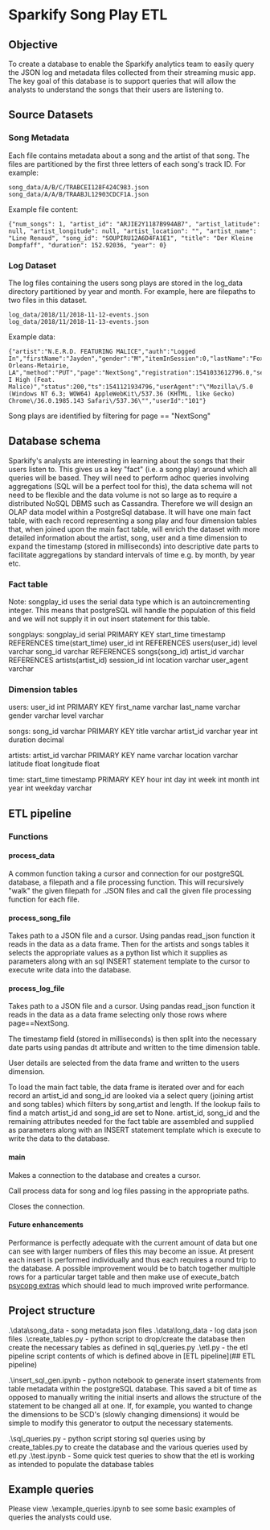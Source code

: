 # Sparkify Song Play ETL

## Objective

To create a database to enable the Sparkify analytics team to easily query the JSON log and metadata files collected from their streaming music app. The key goal of this 
database is to support queries that will allow the analysts to understand the songs that their users are listening to.

## Source Datasets

### Song Metadata

Each file contains metadata about a song and the artist of that song. The files are partitioned by the first three letters of each song's track ID. For example:

```
song_data/A/B/C/TRABCEI128F424C983.json
song_data/A/A/B/TRAABJL12903CDCF1A.json
```

Example file content:

```
{"num_songs": 1, "artist_id": "ARJIE2Y1187B994AB7", "artist_latitude": null, "artist_longitude": null, "artist_location": "", "artist_name": "Line Renaud", "song_id": "SOUPIRU12A6D4FA1E1", "title": "Der Kleine Dompfaff", "duration": 152.92036, "year": 0}
```

### Log Dataset

The log files containing the users song plays are stored in the log_data directory partitioned by year and month. For example, here are filepaths to two files in this dataset.

```
log_data/2018/11/2018-11-12-events.json
log_data/2018/11/2018-11-13-events.json
```

Example data:

```
{"artist":"N.E.R.D. FEATURING MALICE","auth":"Logged In","firstName":"Jayden","gender":"M","itemInSession":0,"lastName":"Fox","length":288.9922,"level":"free","location":"New Orleans-Metairie, LA","method":"PUT","page":"NextSong","registration":1541033612796.0,"sessionId":184,"song":"Am I High (Feat. Malice)","status":200,"ts":1541121934796,"userAgent":"\"Mozilla\/5.0 (Windows NT 6.3; WOW64) AppleWebKit\/537.36 (KHTML, like Gecko) Chrome\/36.0.1985.143 Safari\/537.36\"","userId":"101"}
```

Song plays are identified by filtering for page == "NextSong"


## Database schema

Sparkify's analysts are interesting in learning about the songs that their users listen to. This gives us a key "fact" (i.e. a song play) around which all queries will be based. They will need to perform adhoc queries involving aggregations (SQL will be a perfect tool for this), the data schema will not need to be flexible and the data volume is not so large as to require a distributed NoSQL DBMS such as Cassandra. Therefore we will design an OLAP data model within a PostgreSql database. It will have one main
fact table, with each record representing a song play and four dimension tables that, when joined upon the main fact table, will enrich the dataset with more detailed information about the artist, song, user and a time dimension to expand the timestamp (stored in milliseconds) into descriptive date parts to facilitate aggregations by standard intervals of time e.g. by month, by year etc.

### Fact table
Note: songplay_id uses the serial data type which is an autoincrementing integer. This means that postgreSQL will handle the population of this
field and we will not supply it in out insert statement for this table.

songplays:
    songplay_id serial PRIMARY KEY
    start_time timestamp REFERENCES time(start_time)
    user_id int REFERENCES users(user_id)
    level varchar
    song_id varchar REFERENCES songs(song_id)
    artist_id varchar REFERENCES artists(artist_id)
    session_id int
    location varchar
    user_agent varchar
    
### Dimension tables

users:
  user_id int PRIMARY KEY
  first_name varchar
  last_name varchar
  gender varchar
  level varchar
  
songs:
  song_id varchar PRIMARY KEY
  title varchar
  artist_id varchar
  year int
  duration decimal
  
artists:
  artist_id varchar PRIMARY KEY
  name varchar
  location varchar
  latitude float
  longitude float

time:
  start_time timestamp PRIMARY KEY
  hour int
  day int
  week int
  month int
  year int
  weekday varchar
  
  
## ETL pipeline

### Functions

#### process_data

A common function taking a cursor and connection for our postgreSQL database, a filepath and a file processing function. This will recursively "walk"
the given filepath for .JSON files and call the given file processing function for each file.

#### process_song_file

Takes path to a JSON file and a cursor. Using pandas read_json function it reads in the data as a data frame. Then for the artists and songs tables it selects the appropriate values as a python list which it supplies as parameters along with an sql INSERT statement template to the cursor to execute write data into the database.

#### process_log_file

Takes path to a JSON file and a cursor. Using pandas read_json function it reads in the data as a data frame selecting only those rows where page==NextSong. 

The timestamp field (stored in milliseconds) is then split into the necessary date parts using pandas dt attribute and written to the time dimension table. 

User details are selected from the data frame and written to the users dimension. 

To load the main fact table, the data frame is iterated over and for each record an artist_id and song_id are looked via a select query (joining artist and song tables) which filters by song,artist and length. If the lookup fails to find a match artist_id and song_id are set to None. artist_id, song_id and the remaining attributes needed for the fact table are assembled and supplied as parameters along with an INSERT statement template which is execute to write the data to the database.

#### main
Makes a connection to the database and creates a cursor. 

Call process data for song and log files passing in the appropriate paths.

Closes the connection.

#### Future enhancements
Performance is perfectly adequate with the current amount of data but one can see with larger numbers of files this may become an issue. At present each insert is performed individually and thus each requires a round trip to the database. A possible improvement would be to batch together multiple rows for a particular target table and then make use of execute_batch [psycopg extras](http://initd.org/psycopg/docs/extras.html) which should lead to much improved write performance.


## Project structure

.\data\song_data - song metadata json files
.\data\long_data - log data json files
.\create_tables.py - python script to drop/create the database then create the necessary tables as defined in sql_queries.py
.\etl.py - the etl pipeline script contents of which is defined above in [ETL pipeline](## ETL pipeline)

.\insert_sql_gen.ipynb - python notebook to generate insert statements from table metadata within the postgreSQL database. This saved a bit of time as opposed to manually writing the initial inserts and allows the structure of the statement to be changed all at one. If, for example, you wanted to change the dimensions to be SCD's (slowly changing dimensions) it would be simple to modify this generator to output the necessary statements.

.\sql_queries.py - python script storing sql queries using by create_tables.py to create the database and the various queries used by etl.py
.\test.ipynb - Some quick test queries to show that the etl is working as intended to populate the database tables

## Example queries
Please view .\example_queries.ipynb to see some basic examples of queries the analysts could use.